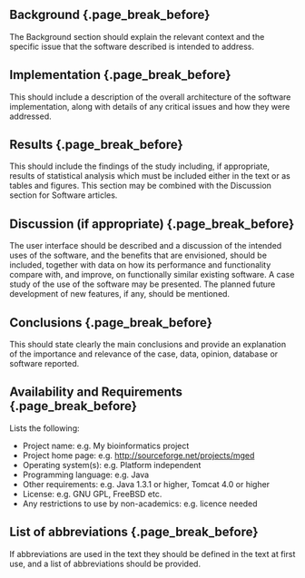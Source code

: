 ## Background {.page_break_before}
The Background section should explain the relevant context and the specific issue that the software described is intended to address.

## Implementation {.page_break_before}
This should include a description of the overall architecture of the software implementation, along with details of any critical issues and how they were addressed.

## Results {.page_break_before}
This should include the findings of the study including, if appropriate, results of statistical analysis which must be included either in the text or as tables and figures. This section may be combined with the Discussion section for Software articles.

## Discussion (if appropriate) {.page_break_before}
The user interface should be described and a discussion of the intended uses of the software, and the benefits that are envisioned, should be included, together with data on how its performance and functionality compare with, and improve, on functionally similar existing software. A case study of the use of the software may be presented. The planned future development of new features, if any, should be mentioned.

## Conclusions {.page_break_before}
This should state clearly the main conclusions and provide an explanation of the importance and relevance of the case, data, opinion, database or software reported.

## Availability and Requirements {.page_break_before}
Lists the following:
- Project name: e.g. My bioinformatics project
- Project home page: e.g. http://sourceforge.net/projects/mged
- Operating system(s): e.g. Platform independent
- Programming language: e.g. Java
- Other requirements: e.g. Java 1.3.1 or higher, Tomcat 4.0 or higher
- License: e.g. GNU GPL, FreeBSD etc.
-  Any restrictions to use by non-academics: e.g. licence needed

## List of abbreviations {.page_break_before}
If abbreviations are used in the text they should be defined in the text at first use, and a list of abbreviations should be provided.
